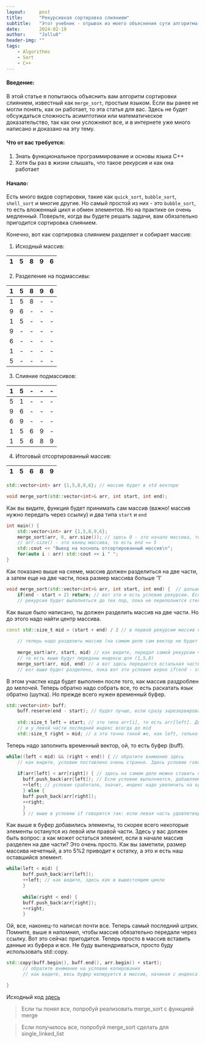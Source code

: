 ```yaml
---
layout:     post
title:      "Рекурсивная сортировка слиянием"
subtitle:   "Этот учебник - отрывок из моего объяснения сути алгоритма сортировки и как они работают."
date:       2024-02-19
author:     "Jollu8"
header-img: ""
tags:
    - Algorithms
    - Sort
    - C++
---
```


#### Введение:

В этой статье я попытаюсь объяснить вам алгоритм сортировки слиянием, известный как `merge_sort`, простым языком. Если
вы ранее не могли понять, как он работает, то эта статья для вас. Здесь не будет обсуждаться сложность асимптотики или
математическое доказательство, так как они усложняют все, и в интернете уже много написано и доказано на эту тему.

#### Что от вас требуется:

1. Знать функциональное программирование и основы языка C++
2. Хотя бы раз в жизни слышать, что такое рекурсия и как она работает

#### Начало:

Есть много видов сортировки, такие как `quick_sort`, `bubble_sort`, `shell_sort` и многие другие.
Но самый простой из них - это `bubble_sort`, то есть вложенный цикл и обмен элементов. Но на практике он очень
медленный.
Поверьте, когда вы будете решать задачи, вам обязательно пригодится сортировка слиянием.

Конечно, вот как сортировка слиянием разделяет и собирает массив:

1. Исходный массив:

| 1 | 5 | 8 | 9 | 6 |
|---|---|---|---|---|

2. Разделение на подмассивы:

| 1 | 5 | 8 | 9 | 6 |
|---|---|---|---|---|
| 1 | 5 | 8 | - | - |
| 9 | 6 | - | - | - |
| 1 | 5 | - | - | - |
| 9 | - | - | - | - |
| 6 | - | - | - | - |
| 1 | - | - | - | - |
| 5 | - | - | - | - |

3. Слияние подмассивов:

| 1 | 5 | - | - | - |
|---|---|---|---|---|
| 5 | 1 | - | - | - |
| 9 | 6 | - | - | - |
| 6 | 9 | - | - | - |
| 1 | 5 | 6 | 9 | - |
| 1 | 5 | 6 | 8 | 9 |

4. Итоговый отсортированный массив:

| 1 | 5 | 6 | 8 | 9 |
|---|---|---|---|---|

```c++
std::vector<int> arr {1,5,8,9,6}; // массив будет в std векторе
```

```c++
void merge_sort(std::vector<int>& arr, int start, int end); 
```

Как вы видите, функция будет принимать сам массив (важно! массив нужно передать через ссылку)
и два типа `start` и `end`

```c++
int main() {
    std::vector<int> arr {1,5,8,9,6};
    merge_sort(arr, 0, arr.size()); // здесь 0 - это начало массива, то есть это start
    // arr.size() - это конец массива, то есть end == 5
    std::cout << "Вывод на косноль отсортированный массив\n";
    for(auto i : arr) std::cout << i " ";
}    
```

Как показано выше на схеме, массив должен разделиться на две части, а затем еще на две части, пока размер массива больше '1'

```c++
void merge_sort(std::vector<int>& arr, int start, int end) {  // дальше код не будет дублироваться, так что читайте внимательно :)
    if(end - start < 2) return; // вот это и есть условие рекурсии. Если не поставить эту строку, то скорее всего 
    // рекурсия будет выполняться до тех пор, пока не переполнится стек
```

Как выше было написано, ты должен разделить массив на две части. Но до этого надо найти центр массива.

```c++
const std::size_t mid = (start + end) / 2 // в первой рекурсии массив просто разделится на две части, вот и все
    
    // теперь надо разделить массив (на самом деле сам вектор не будет разделен, а только индексы будут разделены)
    
    merge_sort(arr, start, mid) // как видите, передал самой рекурсии часть диапазона массива 
    // то есть выше будут переданы индексы для (1,5,8) 
    merge_sort(arr, mid, end) // а вот здесь передается остальная часть 
    // вот выше будет разделено, пока вот это условие верно if(end - start < 2)
```

В этом участке кода будет выполнен после того, как массив раздроблен до мелочей. Теперь обратно надо собрать все, то
есть раскатать язык обратно (шутка). Но прежде всего нужен временный буфер.

```c++
std::vector<int> buff;
    buff.reserve(end - start); // будет лучше, если сразу зарезервировать память (если не знаете, читайте про std vector capacity)
    
    std::size_t left = start; // это типа arr[i], то есть arr[left]. Диапазон его всегда до mid, так как массив разделен на две части 
    // и у левой части последний индекс всегда до mid
    std::size_t right = mid; // а это точно такой же, как left, только у него диапазон с mid до end
```

Теперь надо заполнить временный вектор, ой, то есть буфер (buff).

```c++
while((left < mid) && (right < end)) { // обратите внимание здесь 
    // как видите, условие поставлено очень странно. Здесь условие говорит, что цикл будет выполняться до тех пор, пока start меньше, чем mid, а right меньше end
    
    if(arr[left] < arr[right]) { // здесь на самом деле можно ставить какой-нибудь предикат. Я решил специально не ставить его, так как он усложняет код 
      buff.push_back(arr[left]); // Если условие выполняется, добавляем элемент из левой части массива в буфер
      ++left; // условие сработало, значит, индекс надо увеличить на один, то есть i++ 
      } else {
      buff.push_back(arr[right]);
      ++right;
      } 
      } // выше в условии if говорится так: если левая часть удовлетворяет условию, то добавить в буфер элемент из левой части массива, а иначе - из правой части
```

Как выше в буфер добавились элементы, то скорее всего некоторые элементы останутся из левой или правой части. Здесь у
вас должен быть вопрос: а как может остаться элемент, если в начале массив разделен на две части? Это очень просто. Как
вы заметили, размер массива нечетный, а это 5%2 приводит к остатку, а это и есть наш оставшийся элемент.

```c++
while(left < mid) {
      buff.push_back(arr[left]);
      ++left; // как видите, здесь как в вышестоящем цикле
      }
      
      while(right < end) {
      buff.push_back(arr[right]);
      ++right;
      }
```

Ой, все, наконец-то написал почти все. Теперь самый последний штрих. Помните, выше я напомнил, чтобы массив обязательно
передали через ссылку. Вот это сейчас пригодится. Теперь просто в массив вставить данные из буфера и все. Не буду
выпендриваться, просто буду использовать std::copy.

```c++
std::copy(buff.begin(), buff.end(), arr.begin() + start);
      // обратите внимание на условие копирования
      // как видите, весь буфер копируется в массив, начиная с индекса start. Это сделано из-за т

}
```

Исходный код [здесь](https://github.com/Jollu8/Algorithms/blob/7725440e3f4508dc37afee12fb001d46ab1f2639/Sort/Merge.cpp#L10)

> Если ты понял все, попробуй реализовать merge_sort с функцией merge

> Если получилось все, попробуй merge_sort сделать для single_linked_list
